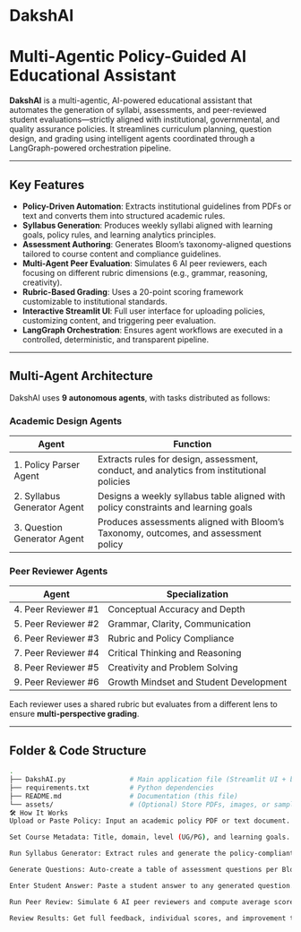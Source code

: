 # DakshAI

#   Multi-Agentic Policy-Guided AI Educational Assistant

**DakshAI** is a multi-agentic, AI-powered educational assistant that automates the generation of syllabi, assessments, and peer-reviewed student evaluations—strictly aligned with institutional, governmental, and quality assurance policies. It streamlines curriculum planning, question design, and grading using intelligent agents coordinated through a LangGraph-powered orchestration pipeline.



---

##  Key Features

-  **Policy-Driven Automation**: Extracts institutional guidelines from PDFs or text and converts them into structured academic rules.
-  **Syllabus Generation**: Produces weekly syllabi aligned with learning goals, policy rules, and learning analytics principles.
-  **Assessment Authoring**: Generates Bloom’s taxonomy-aligned questions tailored to course content and compliance guidelines.
-  **Multi-Agent Peer Evaluation**: Simulates 6 AI peer reviewers, each focusing on different rubric dimensions (e.g., grammar, reasoning, creativity).
-  **Rubric-Based Grading**: Uses a 20-point scoring framework customizable to institutional standards.
-  **Interactive Streamlit UI**: Full user interface for uploading policies, customizing content, and triggering peer evaluation.
-  **LangGraph Orchestration**: Ensures agent workflows are executed in a controlled, deterministic, and transparent pipeline.

---

##  Multi-Agent Architecture

DakshAI uses **9 autonomous agents**, with tasks distributed as follows:

###  Academic Design Agents
| Agent | Function |
|-------|----------|
| 1. Policy Parser Agent | Extracts rules for design, assessment, conduct, and analytics from institutional policies |
| 2. Syllabus Generator Agent | Designs a weekly syllabus table aligned with policy constraints and learning goals |
| 3. Question Generator Agent | Produces assessments aligned with Bloom’s Taxonomy, outcomes, and assessment policy |

###  Peer Reviewer Agents
| Agent | Specialization |
|--------|----------------|
| 4. Peer Reviewer #1 | Conceptual Accuracy and Depth |
| 5. Peer Reviewer #2 | Grammar, Clarity, Communication |
| 6. Peer Reviewer #3 | Rubric and Policy Compliance |
| 7. Peer Reviewer #4 | Critical Thinking and Reasoning |
| 8. Peer Reviewer #5 | Creativity and Problem Solving |
| 9. Peer Reviewer #6 | Growth Mindset and Student Development |

Each reviewer uses a shared rubric but evaluates from a different lens to ensure **multi-perspective grading**.

---

##  Folder & Code Structure

```bash
.
├── DakshAI.py                # Main application file (Streamlit UI + backend)
├── requirements.txt          # Python dependencies
├── README.md                 # Documentation (this file)
└── assets/                   # (Optional) Store PDFs, images, or sample rubrics
🛠️ How It Works
Upload or Paste Policy: Input an academic policy PDF or text document.

Set Course Metadata: Title, domain, level (UG/PG), and learning goals.

Run Syllabus Generator: Extract rules and generate the policy-compliant syllabus.

Generate Questions: Auto-create a table of assessment questions per Bloom’s level.

Enter Student Answer: Paste a student answer to any generated question.

Run Peer Review: Simulate 6 AI peer reviewers and compute average score.

Review Results: Get full feedback, individual scores, and improvement tips.
